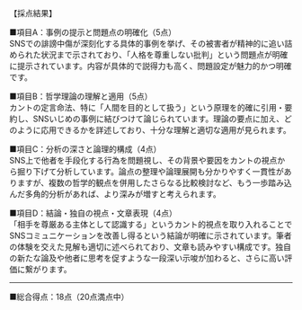 【採点結果】

■項目A：事例の提示と問題点の明確化（5点）  
SNSでの誹謗中傷が深刻化する具体的事例を挙げ、その被害者が精神的に追い詰められた状況まで示されており、「人格を尊重しない批判」という問題点が明確に提示されています。内容が具体的で説得力も高く、問題設定が魅力的かつ明確です。

■項目B：哲学理論の理解と適用（5点）  
カントの定言命法、特に「人間を目的として扱う」という原理を的確に引用・要約し、SNSいじめの事例に結びつけて論じられています。理論の要点に加え、どのように応用できるかを詳述しており、十分な理解と適切な適用が見られます。

■項目C：分析の深さと論理的構成（4点）  
SNS上で他者を手段化する行為を問題視し、その背景や要因をカントの視点から掘り下げて分析しています。論点の整理や論理展開も分かりやすく一貫性がありますが、複数の哲学的観点を併用したさらなる比較検討など、もう一歩踏み込んだ多角的分析があれば、より深みが増すと考えられます。

■項目D：結論・独自の視点・文章表現（4点）  
「相手を尊厳ある主体として認識する」というカント的視点を取り入れることでSNSコミュニケーションを改善し得るという結論が明確に示されています。筆者の体験を交えた見解も適切に述べられており、文章も読みやすい構成です。独自の新たな論及や他者に思考を促すような一段深い示唆が加わると、さらに高い評価に繋がります。

----------------------------------------
■総合得点：18点（20点満点中）